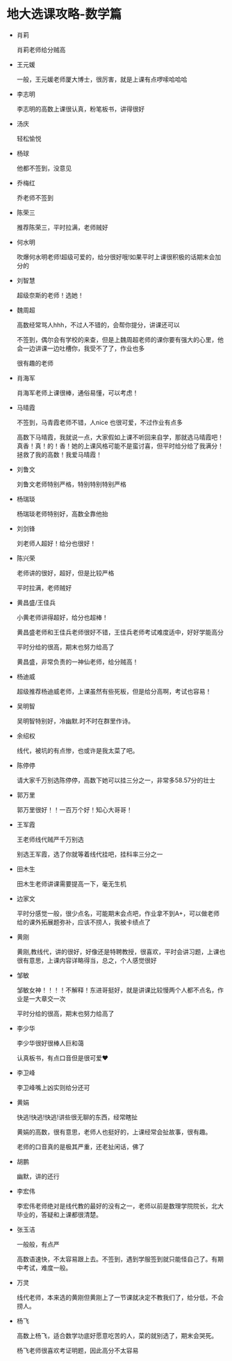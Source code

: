 # 地大选课攻略-数学篇

- 肖莉

  肖莉老师给分贼高

- 王元媛

  一般，王元媛老师厦大博士，很厉害，就是上课有点啰嗦哈哈哈

- 李志明

  李志明的高数上课很认真，粉笔板书，讲得很好

- 汤庆

  轻松愉悦

- 杨球

  他都不签到，没意见

- 乔梅红

  乔老师不签到

- 陈荣三

  推荐陈荣三，平时拉满，老师贼好

- 何水明

  吹爆何水明老师!超级可爱的，给分很好哦!如果平时上课很积极的话期末会加分的

- 刘智慧

  超级奈斯的老师！选她！

- 魏周超

  高数经常骂人hhh，不过人不错的，会帮你提分，讲课还可以

  不签到，偶尔会有学校的来查，但是上魏周超老师的课你要有强大的心里，他会一边讲课一边吐槽你，我受不了了，作业也多

  很有趣的老师

- 肖海军

  肖海军老师上课很棒，通俗易懂，可以考虑！

- 马晴霞

  不签到，马青霞老师不错，人nice 也很可爱，不过作业有点多

  高数下马晴霞，我就说一点，大家假如上课不听回来自学，那就选马晴霞吧！真香！真！的！香！她的上课风格可能不是蛮讨喜，但平时给分给了我满分！拯救了我的高数！我爱马晴霞！

- 刘鲁文

  刘鲁文老师特别严格，特别特别特别严格

- 杨瑞琰

  杨瑞琰老师特别好，高数全靠他抬

- 刘剑锋

  刘老师人超好！给分也很好！

- 陈兴荣

  老师讲的很好，超好，但是比较严格

  平时拉满，老师贼好

- 黄昌盛/王佳兵

  小黄老师讲得超好，给分也超棒！

  黄昌盛老师和王佳兵老师很好不错，王佳兵老师考试难度适中，好好学能高分

  平时分给的很高，期末也努力给高了

  黄昌盛，非常负责的一神仙老师，给分贼高！

- 杨迪威

  超级推荐杨迪威老师，上课虽然有些死板，但是给分高啊，考试也容易！

- 吴明智

  吴明智特别好，冷幽默.时不时在群里作诗。

- 余绍权

  线代，被坑的有点惨，也或许是我太菜了吧。

- 陈停停

  请大家千万别选陈停停，高数下她可以挂三分之一，非常多58.57分的壮士

- 郭万里

  郭万里很好！！一百万个好！知心大哥哥！

- 王军霞

  王老师线代贼严千万别选

  别选王军霞，选了你就等着线代挂吧，挂科率三分之一

- 田木生

  田木生老师讲课需要提高一下，毫无生机

- 边家文

  平时分感觉一般，很少点名，可能期末会点吧，作业拿不到A+，可以做老师给的课外拓展题弥补，应该不捞人，我被卡绩点了

- 黄刚

  黄刚,教线代，讲的很好，好像还是特聘教授，很喜欢，平时会讲习题，上课也很有意思，上课内容详略得当，总之，个人感觉很好

- 邹敏

  邹敏女神！！！！不解释！东进哥挺好，就是讲课比较慢两个人都不点名，作业是一大章交一次

  平时分给的很高，期末也努力给高了

- 李少华

  李少华很好很棒人巨和蔼

  认真板书，有点口音但是很可爱❤

- 李卫峰

  李卫峰嘴上凶实则给分还可

- 黄娟

  快逃!快逃!快逃!讲些很无聊的东西，经常瞎扯

  黄娟的高数，很有意思，老师人也挺好的，上课经常会扯故事，很有趣。

  老师的口音真的是极其严重，还老扯闲话，佛了

- 胡鹏

  幽默，讲的还行

- 李宏伟

  李宏伟老师绝对是线代教的最好的没有之一，老师以前是数理学院院长，北大毕业的，答疑和上课都很清楚。

- 张玉洁

  一般般，有点严

  高数语速快，不太容易跟上去。不签到，遇到学服签到就只能怪自己了。有期中考试，难度一般。

- 万灵

  线代老师，本来选的黄刚但黄刚上了一节课就决定不教我们了，给分低，不会捞人。

- 杨飞

  高数上杨飞，适合数学功底好愿意吃苦的人，菜的就别选了，期末会哭死。

  杨飞老师很喜欢考证明题，因此高分不太容易